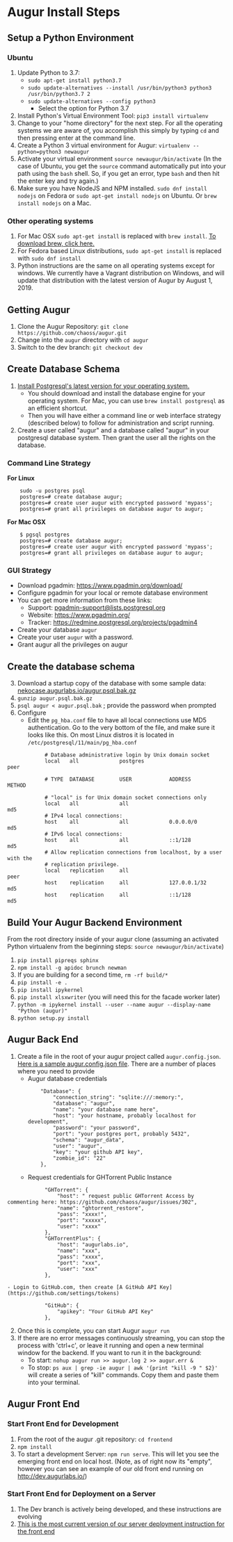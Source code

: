 # Augur Install Steps

## Setup a Python Environment
### Ubuntu 
1. Update Python to 3.7: 
    - `sudo apt-get install python3.7`
    - `sudo update-alternatives --install /usr/bin/python3 python3 /usr/bin/python3.7 2`
    - `sudo update-alternatives --config python3` 
        - Select the option for Python 3.7
2. Install Python's Virtual Environment Tool: `pip3 install virtualenv`
3. Change to your "home directory" for the next step. For all the operating systems we are aware of, you accomplish this simply by typing `cd` and then pressing enter at the command line. 
4. Create a Python 3 virtual environment for Augur: `virtualenv --python=python3 newaugur`
5. Activate your virtual environment `source newaugur/bin/activate` (In the case of Ubuntu, you get the `source` command automatically put into your path using the `bash` shell. So, if you get an error, type `bash` and then hit the enter key and try again.)
6. Make sure you have NodeJS and NPM installed. `sudo dnf install nodejs` on Fedora or `sudo apt-get install nodejs` on Ubuntu. Or `brew install nodejs` on a Mac. 

### Other operating systems
1. For Mac OSX `sudo apt-get install` is replaced with `brew install`. [To download brew, click here.](https://brew.sh/) 
2. For Fedora based Linux distributions, `sudo apt-get install` is replaced with `sudo dnf install`
3. Python instructions are the same on all operating systems except for windows. We currently have a Vagrant distribution on Windows, and will update that distribution with the latest version of Augur by August 1, 2019. 

## Getting Augur
1. Clone the Augur Repository: `git clone https://github.com/chaoss/augur.git`
2. Change into the `augur` directory with `cd augur`
3. Switch to the dev branch:  `git checkout dev`

## Create Database Schema
1. [Install Postgresql's latest version for your operating system.](https://www.postgresql.org/download/)
    - You should download and install the database engine for your operating system. For Mac, you can use `brew install postgresql` as an efficient shortcut. 
    - Then you will have either a command line or web interface strategy (described below) to follow for administration and script running. 
2. Create a user called "augur" and a database called "augur" in your postgresql database system. Then grant the user all the rights on the database. 

### Command Line Strategy
**For Linux**
```
    sudo -u postgres psql
    postgres=# create database augur;
    postgres=# create user augur with encrypted password 'mypass';
    postgres=# grant all privileges on database augur to augur;

```

**For Mac OSX**  
```
    $ pgsql postgres
    postgres=# create database augur;
    postgres=# create user augur with encrypted password 'mypass';
    postgres=# grant all privileges on database augur to augur;
```


### GUI Strategy 
- Download pgadmin: https://www.pgadmin.org/download/
- Configure pgadmin for your local or remote database environment
- You can get more information from these links: 
    - Support: pgadmin-support@lists.postgresql.org
    - Website: https://www.pgadmin.org/
    - Tracker: https://redmine.postgresql.org/projects/pgadmin4
- Create your database `augur`
- Create your user `augur` with a password. 
- Grant augur all the privileges on augur

## Create the database schema

3. Download a startup copy of the database with some sample data: [nekocase.augurlabs.io/augur.psql.bak.gz](nekocase.augurlabs.io/augur.psql.bak.gz)
4. `gunzip augur.psql.bak.gz`
4. `psql augur < augur.psql.bak` ; provide the password when prompted
4. Configure
    - Edit the `pg_hba.conf` file to have all local connections use MD5 authentication. Go to the very bottom of the file, and make sure it looks like this. On most Linux distros it is located in `/etc/postgresql/11/main/pg_hba.conf`
```
            # Database administrative login by Unix domain socket
            local   all             postgres                                peer

            # TYPE  DATABASE        USER            ADDRESS                 METHOD

            # "local" is for Unix domain socket connections only
            local   all             all                                     md5 
            # IPv4 local connections:
            host    all             all             0.0.0.0/0               md5
            # IPv6 local connections:
            host    all             all             ::1/128                 md5
            # Allow replication connections from localhost, by a user with the
            # replication privilege.
            local   replication     all                                     peer
            host    replication     all             127.0.0.1/32            md5
            host    replication     all             ::1/128                 md5
```

## Build Your Augur Backend Environment
From the root directory inside of your augur clone (assuming an activated Python virtualenv from the beginning steps: `source newaugur/bin/activate`)
1. `pip install pipreqs sphinx`
2. `npm install -g apidoc brunch newman` 
3. If you are building for a second time, `rm -rf build/*`
3. `pip install -e .` 
4. `pip install ipykernel`
5. `pip install xlsxwriter` (you will need this for the facade worker later)
5. `python -m ipykernel install --user --name augur --display-name "Python (augur)"`
6. `python setup.py install`

## Augur Back End
1. Create a file in the root of your augur project called `augur.config.json`. [Here is a sample augur.config.json file](./augur-sample-cnfg.json). There are a number of places where you need to provide
    - Augur database credentials
        ```
            "Database": {
                "connection_string": "sqlite:///:memory:",
                "database": "augur",
                "name": "your database name here",
                "host": "your hostname, probably localhost for development",
                "password": "your password",
                "port": "your postgres port, probably 5432",
                "schema": "augur_data",
                "user": "augur",
                "key": "your github API key",
                "zombie_id": "22"
            },
        ```
    - Request credentials for GHTorrent Public Instance
```
            "GHTorrent": {
                "host": " request public GHTorrent Access by commenting here: https://github.com/chaoss/augur/issues/302",
                "name": "ghtorrent_restore",
                "pass": "xxxx!",
                "port": "xxxxx",
                "user": "xxxx"
            },
            "GHTorrentPlus": {
                "host": "augurlabs.io",
                "name": "xxx",
                "pass": "xxxx",
                "port": "xxx",
                "user": "xxx"
            },
```
    - Login to GitHub.com, then create [A GitHub API Key](https://github.com/settings/tokens)  
```
            "GitHub": {
                "apikey": "Your GitHub API Key"
            },
```
2. Once this is complete, you can start Augur `augur run`
3. If there are no error messages continuously streaming, you can stop the process with 'ctrl+c', or leave it running and open a new terminal window for the backend. If you want to run it in the background: 
    - To start: `nohup augur run >> augur.log 2 >> augur.err &`
    - To stop: `ps aux | grep -ie augur | awk '{print "kill -9 " $2}'` will create a series of "kill" commands. Copy them and paste them into your terminal. 

## Augur Front End
### Start Front End for Development
1. From the root of the augur .git repository: `cd frontend`
2. `npm install`
3. To start a development Server: `npm run serve`. This will let you see the emerging front end on local host. (Note, as of right now its "empty", however you can see an example of our old front end running on http://dev.augurlabs.io/)  

### Start Front End for Deployment on a Server
1. The Dev branch is actively being developed, and these instructions are evolving 
2. [This is the most current version of our server deployment instruction for the front end](./augur-deployment.md)

